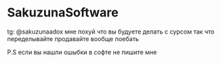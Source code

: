 # SakuzunaSoftware
tg: @sakuzunaadox
мне похуй что вы будуете делать с сурсом так что переделывайте продавайте вообще поебать

P.S если вы нашли ошыбки в софте не пишите мне 
